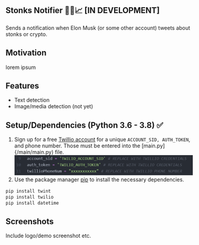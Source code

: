 ## Stonks Notifier 🚀🚀📈 [IN DEVELOPMENT]
Sends a notification when Elon Musk (or some other account) tweets about stonks or crypto.

## Motivation
lorem ipsum

## Features
- Text detection
- Image/media detection (not yet)

## Setup/Dependencies (Python 3.6 - 3.8) ✅    
1. Sign up for a free [Twillio account](https://www.twilio.com/try-twilio) for a unique `ACCOUNT_SID, AUTH_TOKEN`, and phone number. Those must be entered into the [main.py]{/main/main.py) file. <br>
![twillio_cred](/demo_images/cred.PNG) <br>
2. Use the package manager [pip](https://pip.pypa.io/en/stable/) to install the necessary dependencies.
```
pip install twint
pip install twilio
pip install datetime
```

## Screenshots
Include logo/demo screenshot etc.

